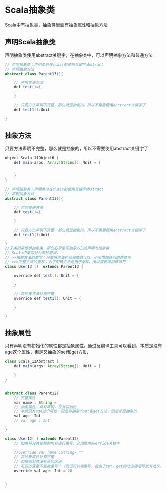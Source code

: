 # Scala抽象类

Scala中有抽象类，抽象类里面有抽象属性和抽象方法


## 声明Scala抽象类
声明抽象类使用abstract关键字，在抽象类中，可以声明抽象方法和普通方法

```java
// 声明抽象类：声明类时在class前使用关键字abstract
// 声明抽象方法
abstract class Parent13(){

    // 声明普通方法
    def test()={

    }

    // 只要方法声明不完整，那么就是抽象的，所以不需要使用abstract关键字了
    def test1():Unit

}
```

## 抽象方法

只要方法声明不完整，那么就是抽象的，所以不需要使用abstract关键字了

```java
object Scala_11Object6 {
    def main(args: Array[String]): Unit = {


    }
}

// 声明抽象类：声明类时在class前使用关键字abstract
// 声明抽象方法
abstract class Parent13(){

    // 声明普通方法
    def test()={

    }

    // 只要方法声明不完整，那么就是抽象的，所以不需要使用abstract关键字了
    def test1():Unit

}
//子类如果继承抽象类，那么必须重写抽象方法或声明为抽象类
// Scala中重写分为两种情况，
// >>抽象方法的重写：只要将方法补充完整就可以，不用增加任何的修饰符
// >>>完整方法的重写：为了明确方法是用于重写，所以需要增加修饰符
class User13 ()  extends Parent13 {

    override def test(): Unit = {

    }

    // 将抽象方法补充完整
    override def test1(): Unit = {

    }

}

```

## 抽象属性

只有声明没有初始化的属性都是抽象属性，通过反编译工具可以看到，本质是没有age这个属性，但是又抽象的set和get方法，

```java
class Scala_12Abstract {
    def main(args: Array[String]): Unit = {

    }
}


abstract class Parent12{
    // 完整属性
    var name : String = _
    // 抽象属性：具有声明，没有初始化
    // 本质没有age这个属性，但是有抽象的set和get方法，但是都是抽象的
    val age :Int
    // var age : Int

}

class User12( ) extends Parent12{
    // 如果将父类完整的内容进行重写，必须使用override关键字

    //override var name :String= ""
    // 将抽象属性补充完整
    // 和继承父类没有任何区别
    // 可变的变量不能被重写？（假设可以被重写，会由于set，get的动态绑定导致有歧义。）
    override val age: Int = 20


}
```









